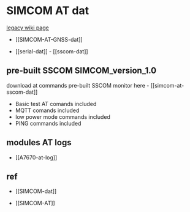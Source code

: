
# SIMCOM AT dat 

[legacy wiki page ](https://w.electrodragon.com/w/SIM7020_AT)


- [[SIMCOM-AT-GNSS-dat]] 

- [[serial-dat]] - [[sscom-dat]]


## pre-built SSCOM SIMCOM_version_1.0

download at commands pre-built SSCOM monitor here - [[simcom-at-sscom-dat]]

- Basic test AT comands included 
- MQTT comands included 
- low power mode commands included 
- PING commands included 

## modules AT logs 

- [[A7670-at-log]]


## ref 

- [[SIMCOM-dat]]

- [[SIMCOM-AT]] 